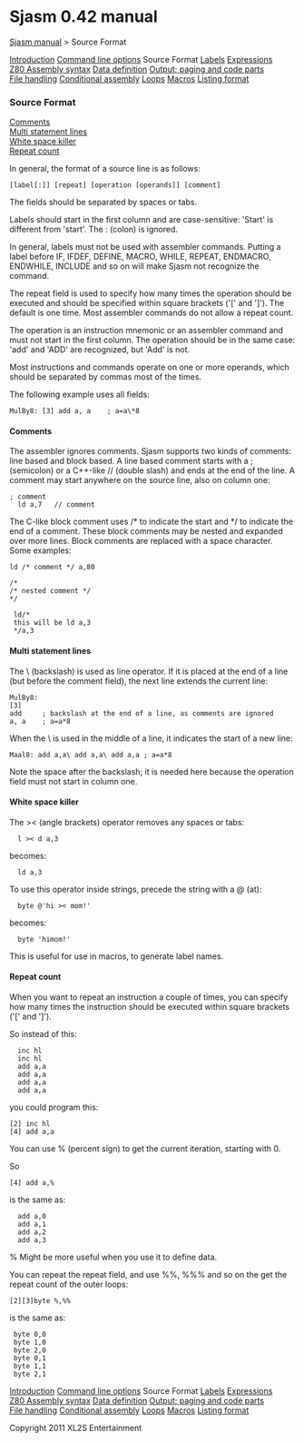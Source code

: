 # Sjasm 0.42 manual

[Sjasm manual](sjasmmanual.md) > Source Format

[Introduction](sjasmman0.md) [Command line options](sjasmman1.md) Source Format [Labels](sjasmman3.md) [Expressions](sjasmman4.md) [Z80 Assembly syntax](sjasmman5.md) [Data definition](sjasmman6.md) [Output; paging and code parts](sjasmman7.md) [File handling](sjasmman8.md) [Conditional assembly](sjasmman9.md) [Loops](sjasmman10.md) [Macros](sjasmman11.md) [Listing format](sjasmman12.md)

### Source Format

[Comments](#comments)  
[Multi statement lines](#multi-statement-lines)  
[White space killer](#white-space-killer)  
[Repeat count](#repeat-count)  

In general, the format of a source line is as follows:
```
[label[:]] [repeat] [operation [operands]] [comment]
```
The fields should be separated by spaces or tabs.

Labels should start in the first column and are case-sensitive: 'Start' is different from 'start'. The : (colon) is ignored.

In general, labels must not be used with assembler commands. Putting a label before IF, IFDEF, DEFINE, MACRO, WHILE, REPEAT, ENDMACRO, ENDWHILE, INCLUDE and so on will make Sjasm not recognize the command.

The repeat field is used to specify how many times the operation should be executed and should be specified within square brackets ('[' and ']'). The default is one time. Most assembler commands do not allow a repeat count.

The operation is an instruction mnemonic or an assembler command and must not start in the first column. The operation should be in the same case: 'add' and 'ADD' are recognized, but 'Add' is not.

Most instructions and commands operate on one or more operands, which should be separated by commas most of the times.

The following example uses all fields:
```
MulBy8:	[3]	add	a, a	; a=a\*8
```
#### Comments

The assembler ignores comments. Sjasm supports two kinds of comments: line based and block based. A line based comment starts with a ; (semicolon) or a C++-like // (double slash) and ends at the end of the line. A comment may start anywhere on the source line, also on column one:
```
; comment
  ld a,7   // comment
```
The C-like block comment uses /\* to indicate the start and \*/ to indicate the end of a comment. These block comments may be nested and expanded over more lines. Block comments are replaced with a space character. Some examples:
```
ld /* comment */ a,80

/*
/* nested comment */
*/

 ld/*
 this will be ld a,3
 */a,3
```
#### Multi statement lines

The \\ (backslash) is used as line operator. If it is placed at the end of a line (but before the comment field), the next line extends the current line:
```
MulBy8: 
[3] 
add 	; backslash at the end of a line, as comments are ignored
a, a	; a=a*8
```

When the \ is used in the middle of a line, it indicates the start of a new line:
```
Maal8: add a,a\ add a,a\ add a,a ; a=a*8
```
Note the space after the backslash; it is needed here because the operation field must not start in column one.

#### White space killer

The >< (angle brackets) operator removes any spaces or tabs:
```
  l >< d a,3
```
becomes:
```
  ld a,3
```
To use this operator inside strings, precede the string with a @ (at):
```
  byte @'hi >< mom!'
```
becomes:
```
  byte 'himom!'
```
This is useful for use in macros, to generate label names.

#### Repeat count

When you want to repeat an instruction a couple of times, you can specify how many times the instruction should be executed within square brackets ('\[' and '\]').

So instead of this:
```
  inc hl
  inc hl
  add a,a
  add a,a
  add a,a
  add a,a
```
you could program this:
```
[2] inc hl
[4] add a,a
```
You can use % (percent sign) to get the current iteration, starting with 0.

So
```
[4] add a,%
```
is the same as:
```
  add a,0
  add a,1
  add a,2
  add a,3
```
% Might be more useful when you use it to define data.

You can repeat the repeat field, and use %%, %%% and so on the get the repeat count of the outer loops:
```
[2][3]byte %,%%
```
is the same as:
```
 byte 0,0
 byte 1,0
 byte 2,0
 byte 0,1
 byte 1,1
 byte 2,1
```
[Introduction](sjasmman0.md) [Command line options](sjasmman1.md) Source Format [Labels](sjasmman3.md) [Expressions](sjasmman4.md) [Z80 Assembly syntax](sjasmman5.md) [Data definition](sjasmman6.md) [Output; paging and code parts](sjasmman7.md) [File handling](sjasmman8.md) [Conditional assembly](sjasmman9.md) [Loops](sjasmman10.md) [Macros](sjasmman11.md) [Listing format](sjasmman12.md)


Copyright 2011 XL2S Entertainment
